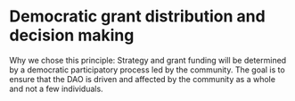 # Democratic grant distribution and decision making

Why we chose this principle: Strategy and grant funding will be determined by a democratic participatory process led by the community. The goal is to ensure that the DAO is driven and affected by the community as a whole and not a few individuals.